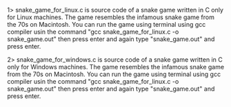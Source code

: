 1> snake_game_for_linux.c is source code of a snake game written in C only for Linux machines. The game resembles the infamous snake game from the 70s on Macintosh. You can run the game using terminal using gcc compiler usin the command "gcc snake_game_for_linux.c -o snake_game.out" then press enter and again type "snake_game.out" and press enter.

2> snake_game_for_windows.c is source code of a snake game written in C only for Windows machines. The game resembles the infamous snake game from the 70s on Macintosh. You can run the game using terminal using gcc compiler usin the command "gcc snake_game_for_linux.c -o snake_game.out" then press enter and again type "snake_game.out" and press enter.
